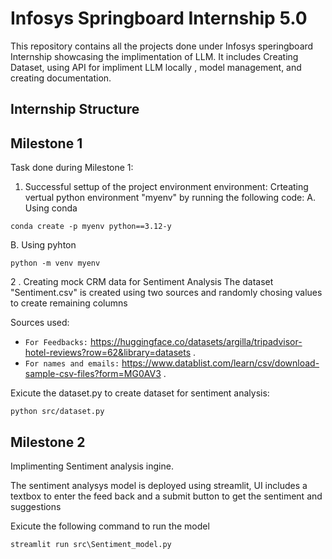 # Infosys Springboard Internship 5.0

This repository contains all the projects done under Infosys speringboard Internship showcasing the implimentation of LLM. It includes Creating Dataset, using API for impliment LLM locally , model management, and creating documentation.

## Internship Structure
## Milestone 1

Task done during Milestone 1:
1. Successful settup of the project environment environment:
Crteating vertual python environment "myenv" by running the following code:
A. Using conda
```
conda create -p myenv python==3.12-y
```
B. Using pyhton
```
python -m venv myenv
```
2  . Creating mock CRM data for Sentiment Analysis
  The dataset "Sentiment.csv" is created using two sources and randomly chosing values to create remaining columns

  Sources used:
  - `For Feedbacks:`  https://huggingface.co/datasets/argilla/tripadvisor-hotel-reviews?row=62&library=datasets .
  - `For names and emails:`  https://www.datablist.com/learn/csv/download-sample-csv-files?form=MG0AV3 .

Exicute the dataset.py to create dataset for sentiment analysis:
```
python src/dataset.py
```

## Milestone 2

Implimenting Sentiment analysis ingine.

The sentiment analysys model is deployed using streamlit, UI includes a textbox to enter the feed back and a submit button to get the sentiment and suggestions

Exicute the following command to run the model

```
streamlit run src\Sentiment_model.py
```
